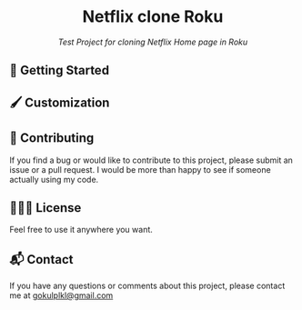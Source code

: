 
<h1 align="center">Netflix clone Roku</h1>

<p align="center">
  <i>Test Project for cloning Netflix Home page in Roku</i>
</p>


## 🏁 Getting Started


## 🖌️ Customization


## 🏦 Contributing

If you find a bug or would like to contribute to this project, please submit an issue or a pull request. I would be more than happy to see if someone actually using my code.

## 👮🏽‍♀️ License

Feel free to use it anywhere you want.

## 📬 Contact

If you have any questions or comments about this project, please contact me at gokulplkl@gmail.com
